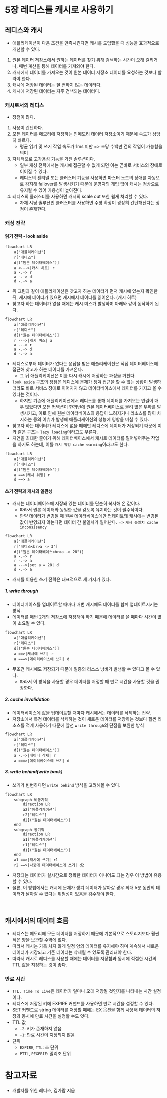 # 5장 레디스를 캐시로 사용하기

## 레디스와 캐시

- 애플리케이션이 다음 조건을 만족시킨다면 캐시를 도입했을 때 성능을 효과적으로 개선할 수 있다.
1. 원본 데이터 저장소에서 원하는 데이터를 찾기 위해 검색하는 시간이 오래 걸리거나, 매번 계산을 통해 데이터를 가져와야 한다.
2. 캐시에서 데이터를 가져오는 것이 원본 데이터 저장소 데이터를 요청하는 것보다 빨라야 한다.
3. 캐시에 저장된 데이터는 잘 변하지 않는 데이터다.
4. 캐시에 저장된 데이터는 자주 검색되는 데이터다.

### 캐시로서의 레디스

- 장점이 많다.
1. 사용이 간단하다.
2. 모든 데이터를 메모리에 저장하는 인메모리 데이터 저장소이기 때문에 속도가 상당히 빠르다. 
   - 평균 읽기 및 쓰기 작업 속도가 1ms 미만 => 초당 수백만 건의 작업이 가능함을 의미
3. 자체적으로 고가용성 기능을 가진 솔루션이다.
    - 일부 캐싱 전략에서는 캐시에 접근할 수 없게 되면 이는 곧바로 서비스의 장애로 이어질 수 있다.
    - 레디스의 센티널 또는 클러스터 기능을 사용하면 마스터 노드의 장애를 자동으로 감지해 failover를 발생시키기 때문에 운영자의 개입 없이 캐시는 정상으로 유지될 수 있어 가용성이 높아진다.
4. 레디스의 클러스터를 사용하면 캐시의 scale out 또한 쉽게 처리할 수 있다.
    - 자체 샤딩 솔루션인 클러스터를 사용하면 수평 확장이 굉장히 간단해진다는 장점이 존재한다.

### 캐싱 전략

#### 읽기 전략 - look aside

```mermaid
flowchart LR
    a["애플리케이션"]
    r["레디스"]
    d[("원본 데이터베이스")]
    a <--->|캐시 히트| r
    a -.-> r
    a -.-> d
    d -.-> a
```

- 위 그림과 같이 애플리케이션은 찾고자 하는 데이터가 먼저 캐시에 있는지 확인한 뒤, 캐시에 데이터가 있으면 캐시에서 데이터를 읽어온다. (캐시 히트)
- 찾고자 하는 데이터가 없을 때에는 캐시 미스가 발생하며 아래와 같이 동작하게 된다.

```mermaid
flowchart LR
    a["애플리케이션"]
    r["레디스"]
    d[("원본 데이터베이스")]
    r --->|캐시 미스| a 
    a -.-> r
    a -.-> d
    d -.-> a
```

- 레디스로부터 데이터가 없다는 응답을 받은 애플리케이션은 직접 데이터베이스에 접근해 찾고자 하는 데이터를 가져온다.
  - 그 뒤 애플리케이션은 이를 다시 캐시에 저장하는 과정을 거친다.
- `look aside` 구조의 장점은 레디스에 문제가 생겨 접근을 할 수 없는 상황이 발생하더라도 바로 서비스 장애로 이어지지 않고 데이터베이스에서 데이터를 가지고 올 수 있다는 것이다.
  - 하지만 기존에 애플리케이션에서 레디스를 통해 데이터를 가져오는 연결이 매우 많았다면 모든 커넥션이 한꺼번에 원본 데이터베이스로 몰려 많은 부하를 발생시키고, 이로 인해 원본 데이터베이스의 응답이 느려지거나 리소스를 많이 차지하는 등의 이슈가 발생해 애플리케이션의 성능에 영향을 미칠 수 있다.
- 찾고자 하는 데이터가 레디스에 없을 때에만 레디스에 데이터가 저장되기 때문에 이와 같은 구조는 `lazy loading`이라고도 부른다.
- 지연을 최대한 줄이기 위해 데이터베이스에서 캐시로 데이터를 밀어넣어주는 작업을 하기도 하는데, 이를 `캐시 워밍 cache warming`이라고도 한다.

```mermaid
flowchart LR
    a["애플리케이션"]
    r["레디스"]
    d[("원본 데이터베이스")]
    a ==>|캐시 워밍| r
    d ==> a
```

#### 쓰기 전략과 캐시의 일관성

- 캐시는 데이터베이스에 저장돼 있는 데이터를 단순히 복사해 온 값이다.
  - 따라서 원본 데이터와 동일한 값을 갖도록 유지하는 것이 필수적이다.
  - 만약 데이터가 변경될 때 원본 데이터베이스에만 업데이트돼 캐시에는 변경된 값이 반영되지 않는다면 데이터 간 불일치가 일어난다. => `캐시 불일치 cache inconsisency`

```mermaid
flowchart LR
    a["애플리케이션"]
    r["레디스<br>a -> 3"]
    d[("원본 데이터베이스<br>a -> 28")]
    a -.-> r
    r -.-> a
    a --->|set a = 28| d
    d -.-> a
```

- 캐시를 이용한 쓰기 전략은 대표적으로 세 가지가 있다.

##### 1. write through

- 데이터베이스를 업데이트할 때마다 매번 캐시에도 데이터를 함께 업데이트시키는 방식.
- 데이터를 매번 2개의 저장소에 저장해야 하기 때문에 데이터를 쓸 때마다 시간이 많이 소요될 수 있다.

```mermaid
flowchart LR
    a["애플리케이션"]
    r["레디스"]
    d[("원본 데이터베이스")]
    a ==>|캐시에 쓰기| r 
    a ===>|데이터베이스에 쓰기| d
```

- 무조건 캐시에도 저장되기 때문에 일종의 리소스 낭비가 발생할 수 있다고 볼 수 있다.
  - 따라서 이 방식을 사용할 경우 데이터를 저정할 때 만료 시간을 사용할 것을 권장한다.

##### 2. cache invalidation

- 데이터베이스에 값을 업데이트할 때마다 캐시에서는 데이터를 삭제하는 전략.
- 저장소에서 특정 데이터를 삭제하는 것이 새로운 데이터를 저장하는 것보다 훨씬 리소스를 적게 사용하기 때문에 앞선 `write through`의 단점을 보완한 방식

```mermaid
flowchart LR
    a["애플리케이션"]
    r["레디스"]
    d[("원본 데이터베이스")]
    a -.->|데이터 삭제| r 
    a ===>|데이터베이스에 쓰기| d
```

##### 3. write behind(write back)

- 쓰기가 빈번하다면 `write behind` 방식을 고려해볼 수 있다.

```mermaid
flowchart LR
    subgraph 비동기적
        direction LR
        a2["애플리케이션"]
        r2["레디스"]
        d2[("원본 데이터베이스")]
    end
    subgraph 동기적
        direction LR
        a1["애플리케이션"]
        r1["레디스"]
        d1[("원본 데이터베이스")] 
    end
    a1 ==>|캐시에 쓰기| r1
    r2 ==>|나중에 데이터베이스에 쓰기| d2
```

- 저장되는 데이터가 실시간으로 정확한 데이터가 아니어도 되는 경우 이 방법이 유용할 수 있다.
- 물론, 이 방법에서는 캐시에 문제가 생겨 데이터가 날아갈 경우 최대 5분 동안의 데이터가 날아갈 수 있다는 위험성이 있음을 감수해야 한다.

<br/>

## 캐시에서의 데이터 흐름

- 레디스는 메모리에 모든 데이터를 저장하기 때문에 기본적으로 스토리지보다 훨씬 적은 양을 보관할 수밖에 없다.
- 따라서 캐시는 가득 차지 않게 일정 양의 데이터를 유지해야 하며 계속해서 새로운 데이터가 저장되고 기존 데이터는 삭제될 수 있도록 관리돼야 한다.
- 따라서 캐시로 레디스를 사용할 때에는 데이터를 저장함과 동시에 적절한 시간의 TTL 값을 지정하는 것이 좋다.

### 만료 시간

- `TTL, Time To Live`은 데이터가 얼마나 오래 저장될 것인지를 나타내는 시간 설정이다.
- 레디스에 저장된 키에 EXPIRE 커맨드를 사용하면 만료 시간을 설정할 수 있다.
- SET 커맨드로 string 데이터를 저장할 때에는 EX 옵션을 함께 사용해 데이터의 저장과 동시에 만료 시간을 설정할 수도 잇다.
- TTL 값
  - `-2`: 키가 존재하지 않음
  - `-1`: 만료 시간이 지정되지 않음
- 단위
  - `EXPIRE`, `TTL`: 초 단위
  - `PTTL`, `PEXPRIE`: 밀리초 단위

# 참고자료

- 개발자를 위한 레디스, 김가람 지음
